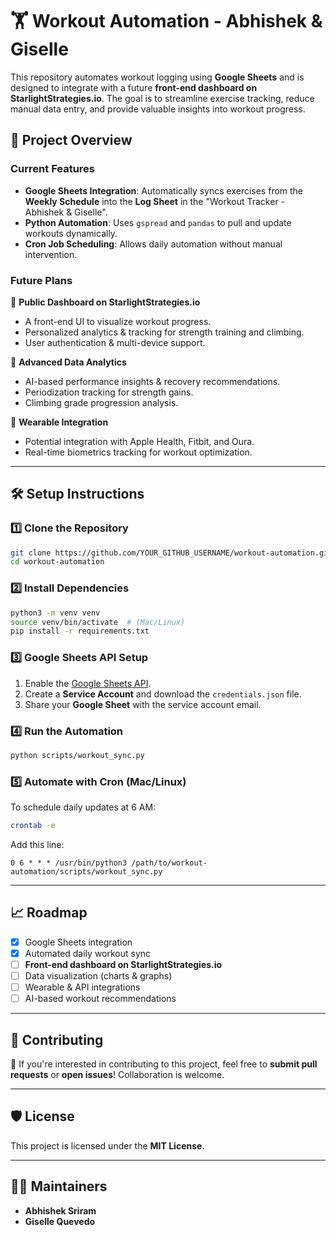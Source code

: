 # 🏋️ Workout Automation - Abhishek & Giselle

This repository automates workout logging using **Google Sheets** and is designed to integrate with a future **front-end dashboard on StarlightStrategies.io**. The goal is to streamline exercise tracking, reduce manual data entry, and provide valuable insights into workout progress.

## 🚀 Project Overview
### **Current Features**
- **Google Sheets Integration**: Automatically syncs exercises from the **Weekly Schedule** into the **Log Sheet** in the "Workout Tracker - Abhishek & Giselle".
- **Python Automation**: Uses `gspread` and `pandas` to pull and update workouts dynamically.
- **Cron Job Scheduling**: Allows daily automation without manual intervention.

### **Future Plans**
🔹 **Public Dashboard on StarlightStrategies.io**  
- A front-end UI to visualize workout progress.
- Personalized analytics & tracking for strength training and climbing.
- User authentication & multi-device support.

🔹 **Advanced Data Analytics**  
- AI-based performance insights & recovery recommendations.
- Periodization tracking for strength gains.
- Climbing grade progression analysis.

🔹 **Wearable Integration**  
- Potential integration with Apple Health, Fitbit, and Oura.
- Real-time biometrics tracking for workout optimization.

---

## 🛠️ Setup Instructions
### **1️⃣ Clone the Repository**
```bash
git clone https://github.com/YOUR_GITHUB_USERNAME/workout-automation.git
cd workout-automation
```

### **2️⃣ Install Dependencies**
```bash
python3 -m venv venv
source venv/bin/activate  # (Mac/Linux)
pip install -r requirements.txt
```

### **3️⃣ Google Sheets API Setup**
1. Enable the [Google Sheets API](https://console.cloud.google.com/apis/library/sheets.googleapis.com).
2. Create a **Service Account** and download the `credentials.json` file.
3. Share your **Google Sheet** with the service account email.

### **4️⃣ Run the Automation**
```bash
python scripts/workout_sync.py
```

### **5️⃣ Automate with Cron (Mac/Linux)**
To schedule daily updates at 6 AM:
```bash
crontab -e
```
Add this line:
```
0 6 * * * /usr/bin/python3 /path/to/workout-automation/scripts/workout_sync.py
```

---

## 📈 Roadmap
- [x] Google Sheets integration
- [x] Automated daily workout sync
- [ ] **Front-end dashboard on StarlightStrategies.io**
- [ ] Data visualization (charts & graphs)
- [ ] Wearable & API integrations
- [ ] AI-based workout recommendations

---

## 📌 Contributing
🚀 If you're interested in contributing to this project, feel free to **submit pull requests** or **open issues**! Collaboration is welcome.

---

## 🛡️ License
This project is licensed under the **MIT License**.

---

## 👨‍💻 Maintainers
- **Abhishek Sriram**
- **Giselle Quevedo**
